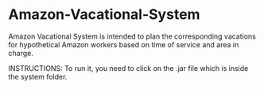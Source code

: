 # Amazon-Vacational-System
Amazon Vacational System is intended to plan the corresponding vacations for hypothetical Amazon workers based on time of service and area in charge.

INSTRUCTIONS:
To run it, you need to click on the .jar file which is inside the system folder.
